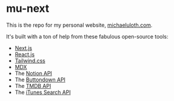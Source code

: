 # mu-next

This is the repo for my personal website, [michaeluloth.com](https://michaeluloth.com).

It's built with a ton of help from these fabulous open-source tools:

- [Next.js](https://nextjs.org/)
- [React.js](https://reactjs.org)
- [Tailwind.css](https://tailwindcss.com)
- [MDX](https://mdxjs.com)
- The [Notion API](https://developers.notion.com)
- The [Buttondown API](https://buttondown.email/features/api)
- The [TMDB API](https://www.themoviedb.org/documentation/api)
- The [iTunes Search API](https://developer.apple.com/library/archive/documentation/AudioVideo/Conceptual/iTuneSearchAPI/LookupExamples.html#//apple_ref/doc/uid/TP40017632-CH7-SW1)